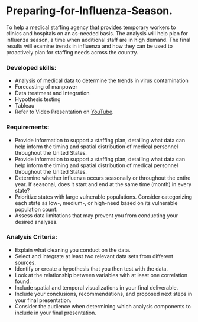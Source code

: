 # Preparing-for-Influenza-Season. 
To help a medical staffing agency that provides temporary workers to clinics and hospitals on an as-needed basis. The analysis will help plan for influenza season, a time when additional staff are in high demand. The final results will examine trends in influenza and how they can be used to proactively plan for staffing needs across the country.

### Developed skills:  
- Analysis of medical data to determine the trends in virus contamination   
- Forecasting of manpower  
- Data treatment and Integration  
- Hypothesis testing  
- Tableau
- Refer to Video Presentation on [YouTube](https://youtu.be/bTC6IxPkEjA).

### Requirements:

- Provide information to support a staffing plan, detailing what data can help inform the timing and spatial distribution of medical personnel throughout the United States.  
- Provide information to support a staffing plan, detailing what data can help inform the timing and spatial distribution of medical personnel throughout the United States.  
- Determine whether influenza occurs seasonally or throughout the entire year. If seasonal, does it start and end at the same time (month) in every state?  
- Prioritize states with large vulnerable populations. Consider categorizing each state as low-, medium-, or high-need based on its vulnerable population count.  
- Assess data limitations that may prevent you from conducting your desired analyses.  

### Analysis Criteria:  
- Explain what cleaning you conduct on the data.  
- Select and integrate at least two relevant data sets from different sources.  
- Identify or create a hypothesis that you then test with the data.  
- Look at the relationship between variables with at least one correlation found.  
- Include spatial and temporal visualizations in your final deliverable.  
- Include your conclusions, recommendations, and proposed next steps in your final
presentation.  
- Consider the audience when determining which analysis components to include in
your final presentation.
